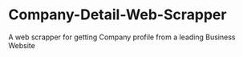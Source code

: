 # Company-Detail-Web-Scrapper
A web scrapper for getting Company profile from a leading Business Website
